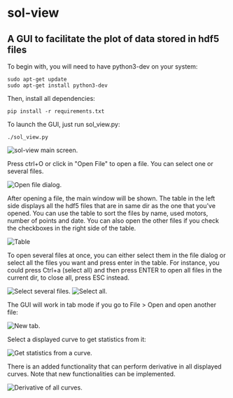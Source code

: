 # sol-view
## A GUI to facilitate the plot of data stored in hdf5 files

To begin with, you will need to have python3-dev on your system:

```
sudo apt-get update
sudo apt-get install python3-dev
```

Then, install all dependencies:

```
pip install -r requirements.txt
```

To launch the GUI, just run sol_view.py:

```
./sol_view.py
```

![sol-view main screen.](images/main_screen.png "sol-view main screen")

Press ctrl+O or click in "Open File" to open a file. You can select one or several files.

![Open file dialog.](images/open_dialog.png "Open file dialog")

After opening a file, the main window will be shown. The table in the left side displays all the hdf5 files that are in same dir as the one that you've opened. You can use the table to sort the files by name, used motors, number of points and date. You can also open the other files if you check the checkboxes in the right side of the table.

![Table](images/table.png "Table")

To open several files at once, you can either select them in the file dialog or select all the files you want and press enter in the table. For instance, you could press Ctrl+a (select all) and then press ENTER to open all files in the current dir, to close all, press ESC instead.

![Select several files.](images/open_multi_file.png "Select several files.")
![Select all.](images/select_all.png "Select all.")

The GUI will work in tab mode if you go to File > Open and open another file:

![New tab.](images/new_tab.png "New tab.")

Select a displayed curve to get statistics from it:

![Get statistics from a curve.](images/get_stats.png "Get statistics from a curve")

There is an added functionality that can perform derivative in all displayed curves. Note that new functionalities can be implemented.

![Derivative of all curves.](images/derivative.png "Derivative of all curves")